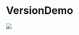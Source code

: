 # VersionDemo

![](https://img.shields.io/endpoint?url=https://versiondemoisabel.azurewebsites.net/api/info)